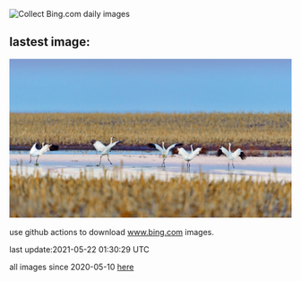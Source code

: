 ![Collect Bing.com daily images](https://github.com/counter2015/bing-daily-images/workflows/Collect%20Bing.com%20daily%20images/badge.svg)
## lastest image:
![](images/WhoopingCranes.jpg)

use github actions to download www.bing.com images.

last update:2021-05-22 01:30:29 UTC

all images since 2020-05-10 [here](https://github.com/counter2015/bing-daily-images/tree/master/images) 
